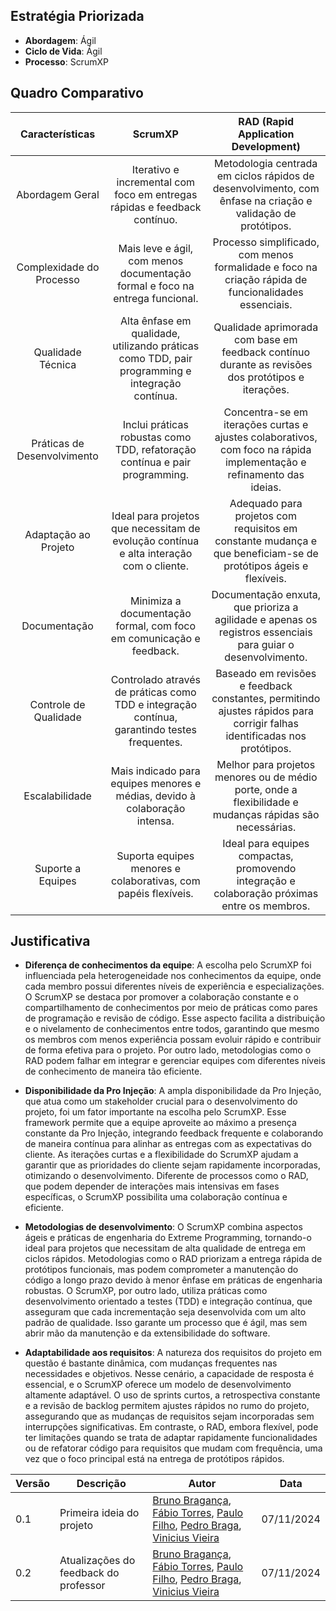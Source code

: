 ## Estratégia Priorizada 

- **Abordagem**: Ágil
- **Ciclo de Vida**: Ágil
- **Processo**: ScrumXP


## Quadro Comparativo

|       Características       |                                             ScrumXP                                             |                                            RAD (Rapid Application Development)                                           |
|:---------------------------:|:-----------------------------------------------------------------------------------------------:|:------------------------------------------------------------------------------------------------------------------------:|
| Abordagem Geral             | Iterativo e incremental com foco em entregas rápidas e feedback contínuo.                       | Metodologia centrada em ciclos rápidos de desenvolvimento, com ênfase na criação e validação de protótipos.              |
| Complexidade do Processo    | Mais leve e ágil, com menos documentação formal e foco na entrega funcional.                    | Processo simplificado, com menos formalidade e foco na criação rápida de funcionalidades essenciais.                     |
| Qualidade Técnica           | Alta ênfase em qualidade, utilizando práticas como TDD, pair programming e integração contínua. | Qualidade aprimorada com base em feedback contínuo durante as revisões dos protótipos e iterações.                       |
| Práticas de Desenvolvimento | Inclui práticas robustas como TDD, refatoração contínua e pair programming.                     | Concentra-se em iterações curtas e ajustes colaborativos, com foco na rápida implementação e refinamento das ideias.     |
| Adaptação ao Projeto        | Ideal para projetos que necessitam de evolução contínua e alta interação com o cliente.         | Adequado para projetos com requisitos em constante mudança e que beneficiam-se de protótipos ágeis e flexíveis.          |
| Documentação                | Minimiza a documentação formal, com foco em comunicação e feedback.                             | Documentação enxuta, que prioriza a agilidade e apenas os registros essenciais para guiar o desenvolvimento.             |
| Controle de Qualidade       | Controlado através de práticas como TDD e integração contínua, garantindo testes frequentes.    | Baseado em revisões e feedback constantes, permitindo ajustes rápidos para corrigir falhas identificadas nos protótipos. |
| Escalabilidade              | Mais indicado para equipes menores e médias, devido à colaboração intensa.                      | Melhor para projetos menores ou de médio porte, onde a flexibilidade e mudanças rápidas são necessárias.                 |
| Suporte a Equipes           | Suporta equipes menores e colaborativas, com papéis flexíveis.                                  | Ideal para equipes compactas, promovendo integração e colaboração próximas entre os membros.                             |

## Justificativa

- **Diferença de conhecimentos da equipe**: A escolha pelo ScrumXP foi influenciada pela heterogeneidade nos conhecimentos da equipe, onde cada membro possui diferentes níveis de experiência e especializações. O ScrumXP se destaca por promover a colaboração constante e o compartilhamento de conhecimentos por meio de práticas como pares de programação e revisão de código. Esse aspecto facilita a distribuição e o nivelamento de conhecimentos entre todos, garantindo que mesmo os membros com menos experiência possam evoluir rápido e contribuir de forma efetiva para o projeto. Por outro lado, metodologias como o RAD podem falhar em integrar e gerenciar equipes com diferentes níveis de conhecimento de maneira tão eficiente.

- **Disponibilidade da Pro Injeção**: A ampla disponibilidade da Pro Injeção, que atua como um stakeholder crucial para o desenvolvimento do projeto, foi um fator importante na escolha pelo ScrumXP. Esse framework permite que a equipe aproveite ao máximo a presença constante da Pro Injeção, integrando feedback frequente e colaborando de maneira contínua para alinhar as entregas com as expectativas do cliente. As iterações curtas e a flexibilidade do ScrumXP ajudam a garantir que as prioridades do cliente sejam rapidamente incorporadas, otimizando o desenvolvimento. Diferente de processos como o RAD, que podem depender de interações mais intensivas em fases específicas, o ScrumXP possibilita uma colaboração contínua e eficiente.

- **Metodologias de desenvolvimento**: O ScrumXP combina aspectos ágeis e práticas de engenharia do Extreme Programming, tornando-o ideal para projetos que necessitam de alta qualidade de entrega em ciclos rápidos. Metodologias como o RAD priorizam a entrega rápida de protótipos funcionais, mas podem comprometer a manutenção do código a longo prazo devido à menor ênfase em práticas de engenharia robustas. O ScrumXP, por outro lado, utiliza práticas como desenvolvimento orientado a testes (TDD) e integração contínua, que asseguram que cada incrementação seja desenvolvida com um alto padrão de qualidade. Isso garante um processo que é ágil, mas sem abrir mão da manutenção e da extensibilidade do software.

- **Adaptabilidade aos requisitos**: A natureza dos requisitos do projeto em questão é bastante dinâmica, com mudanças frequentes nas necessidades e objetivos. Nesse cenário, a capacidade de resposta é essencial, e o ScrumXP oferece um modelo de desenvolvimento altamente adaptável. O uso de sprints curtos, a retrospectiva constante e a revisão de backlog permitem ajustes rápidos no rumo do projeto, assegurando que as mudanças de requisitos sejam incorporadas sem interrupções significativas. Em contraste, o RAD, embora flexível, pode ter limitações quando se trata de adaptar rapidamente funcionalidades ou de refatorar código para requisitos que mudam com frequência, uma vez que o foco principal está na entrega de protótipos rápidos.





| Versão | Descrição                 | Autor                   | Data       |
|--------|---------------------------|-------------------------|------------|
| 0.1    | Primeira ideia do projeto | [Bruno Bragança](http://github.com/BrunoBReis), [Fábio Torres](http://github.com/fabioaletorres), [Paulo Filho](http://github.com/PauloFilho2), [Pedro Braga](http://github.com/Stain19), [Vinicius Vieira](http://github.com/viniciusvieira00) | 07/11/2024 |
| 0.2    | Atualizações do feedback do professor| [Bruno Bragança](http://github.com/BrunoBReis), [Fábio Torres](http://github.com/fabioaletorres), [Paulo Filho](http://github.com/PauloFilho2), [Pedro Braga](http://github.com/Stain19), [Vinicius Vieira](http://github.com/viniciusvieira00)                        |   07/11/2024    |